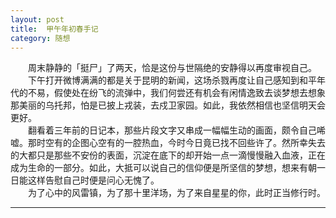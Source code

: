 ```yaml
---
layout: post  
title:  甲午年初春手记  
category: 随想  
---
```

&emsp;&emsp;周末静静的「挺尸」了两天，恰是这份与世隔绝的安静得以再度审视自己。  
&emsp;&emsp;下午打开微博满满的都是关于昆明的新闻，这场杀戮再度让自己感知到和平年代的不易，假使处在纷飞的流弹中，我们何尝还有机会有闲情逸致去谈梦想去想象那美丽的乌托邦，怕是已披上戎装，去戍卫家园。如此，我依然相信也坚信明天会更好。  
&emsp;&emsp;翻看着三年前的日记本，那些片段文字又串成一幅幅生动的画面，颇令自己唏嘘。那时空有的企图心空有的一腔热血，今时今日竟已找不回些许了。然所幸失去的大都只是那些不安份的表面，沉淀在底下的却开始一点一滴慢慢融入血液，正在成为生命的一部分。如此，大抵可以说自己的信仰便是所坚信的梦想，想来有朝一日能这样告慰自己时便是问心无愧了。  
&emsp;&emsp;为了心中的风雷镇，为了那十里洋场，为了来自星星的你，此时正当修行时。
- - -

